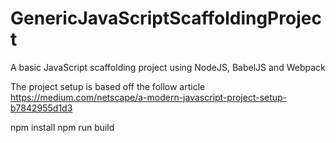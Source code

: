 # GenericJavaScriptScaffoldingProject
A basic JavaScript scaffolding project using NodeJS, BabelJS and Webpack

The project setup is based off the follow article
https://medium.com/netscape/a-modern-javascript-project-setup-b7842955d1d3

npm install
npm run build
